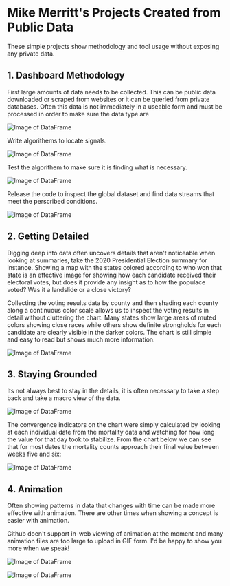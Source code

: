 # Mike Merritt's Projects Created from Public Data

These simple projects show methodology and tool usage without exposing any private data.

## 1. Dashboard Methodology

First large amounts of data needs to be collected.  This can be public data downloaded or scraped from websites or it can be queried from private databases.  Often this data is not immediately in a useable form and must be processed in order to make sure the data type are

![Image of DataFrame](https://michaeljmerritt.github.io/Portfolio/Images/bigdfa.jpg)

Write algorithems to locate signals.

![Image of DataFrame](https://michaeljmerritt.github.io/Portfolio/Images/tempdfa.jpg)

Test the algorithem to make sure it is finding what is necessary.

![Image of DataFrame](https://michaeljmerritt.github.io/Portfolio/Images/test.jpg)

Release the code to inspect the global dataset and find data streams that meet the perscribed conditions.

![Image of DataFrame](https://michaeljmerritt.github.io/Portfolio/Images/final.jpg)

## 2. Getting Detailed

Digging deep into data often uncovers details that aren't noticeable when looking at summaries, take the 2020 Presidential Election summary for instance.  Showing a map with the states colored according to who won that state is an effective image for showing how each candidate received their electoral votes, but does it provide any insight as to how the populace voted?  Was it a landslide or a close victory?

Collecting the voting results data by county and then shading each county along a continuous color scale allows us to inspect the voting results in detail without cluttering the chart.  Many states show large areas of muted colors showing close races while others show definite strongholds for each candidate are clearly visible in the darker colors.  The chart is still simple and easy to read but shows much more information.

![Image of DataFrame](https://michaeljmerritt.github.io/Portfolio/Images/election.gif)

## 3. Staying Grounded

Its not always best to stay in the details, it is often necessary to take a step back and take a macro view of the data.

![Image of DataFrame](https://michaeljmerritt.github.io/Portfolio/Images/mortalityhistory.jpg)

The convergence indicators on the chart were simply calculated by looking at each individual date from the mortality data and watching for how long the value for that day took to stabilize.  From the chart below we can see that for most dates the mortality counts approach their final value between weeks five and six:

![Image of DataFrame](https://michaeljmerritt.github.io/Portfolio/Images/converge.jpg)

## 4. Animation

Often showing patterns in data that changes with time can be made more effective with animation.  There are other times when showing a concept is easier with animation.

Github doen't support in-web viewing of animation at the moment and many animation files are too large to upload in GIF form.  I'd be happy to show you more when we speak!

![Image of DataFrame](https://michaeljmerritt.github.io/Portfolio/Images/animationscreenshot.jpg)

![Image of DataFrame](https://michaeljmerritt.github.io/Portfolio/Images/animationscreenshot2.jpg)
